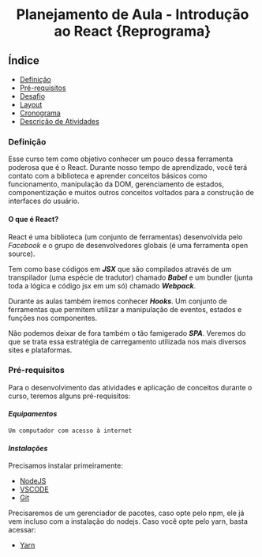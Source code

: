 <h1 align="center">Planejamento de Aula - Introdução ao React {Reprograma}</h1>

## Índice 

* [Definição](#Definição)
* [Pré-requisitos](#o-que-e-react)
* [Desafio](#índice)
* [Layout](#descrição-do-projeto)
* [Cronograma](#status-do-Projeto)
* [Descrição de Atividades](#funcionalidades-e-demonstração-da-aplicação)


### **Definição**


Esse curso tem como objetivo conhecer um pouco dessa ferramenta poderosa que é o React. Durante nosso tempo de aprendizado, você terá contato com a biblioteca e aprender conceitos básicos como funcionamento, manipulação da DOM, gerenciamento de estados, componentização e muitos outros conceitos voltados para a construção de interfaces do usuário.


#### **O que é React?**


React é uma biblioteca (um conjunto de ferramentas) desenvolvida pelo *Facebook* e o grupo de desenvolvedores globais (é uma ferramenta open source).

Tem como base códigos em ***JSX*** que são compilados através de um transpilador (uma espécie de tradutor) chamado ***Babel*** e um bundler (junta toda a lógica e código jsx em um só) chamado ***Webpack***.

Durante as aulas também iremos conhecer ***Hooks***. Um conjunto de ferramentas que permitem utilizar a manipulação de eventos, estados e funções nos componentes.

Não podemos deixar de fora também o tão famigerado ***SPA***. Veremos do que se trata essa estratégia de carregamento utilizada nos mais diversos sites e plataformas.


### **Pré-requisitos**

Para o desenvolvimento das atividades e aplicação de conceitos durante o curso, teremos alguns pré-requisitos:


#### ***Equipamentos*** 


``` Um computador com acesso à internet ```


#### ***Instalações***


Precisamos instalar primeiramente:

 - [NodeJS](https://nodejs.org/en)
 - [VSCODE](https://code.visualstudio.com/downloads)
 - [Git](https://git-scm.com/downloads)

Precisaremos de um gerenciador de pacotes, caso opte pelo npm, ele já vem incluso com a instalação do nodejs. Caso você opte pelo yarn, basta acessar:

 - [Yarn](https://classic.yarnpkg.com/lang/en/docs/install/#windows-stable)